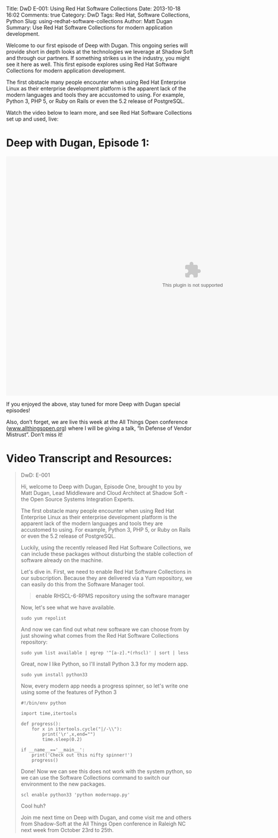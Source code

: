 Title: DwD E-001: Using Red Hat Software Collections
Date: 2013-10-18 16:02
Comments: true
Category: DwD
Tags: Red Hat, Software Collections, Python
Slug: using-redhat-software-collections
Author: Matt Dugan
Summary: Use Red Hat Software Collections for modern application development.


Welcome to our first episode of Deep with Dugan.  This ongoing series will
provide short in depth looks at the technologies we leverage at Shadow Soft and
through our partners.  If something strikes us in the industry, you might see
it here as well.  This first episode explores using Red Hat Software
Collections for modern application development.
 
The first obstacle many people encounter when using Red Hat Enterprise Linux as
their enterprise development platform is the apparent lack of the modern
languages and tools they are accustomed to using.  For example, Python 3, PHP
5, or Ruby on Rails or even the 5.2 release of PostgreSQL.
 
Watch the video below to learn more, and see Red Hat Software Collections set
up and used, live:
 
Deep with Dugan, Episode 1:
===========================

<object id='dwdE01' classid='clsid:D27CDB6E-AE6D-11cf-96B8-444553540000' 
        width='1004' height='644' type='application/x-shockwave-flash'
        data='/content/dwd/DwD_Episode_001_RHSCL.swf'>
  <param name='movie' value='/content/dwd/DwD_Episode_001_RHSCL.swf'/>
  <param name='scale' value='showAll'/>
  <param name='allowfullscreen' value='true'/>
  <embed src='/content/dwd/DwD_Episode_001_RHSCL.swf'
         pluginspage='http://get.adobe.com/flashplayer/' 
         width='1004' height='644' scale="showAll"/>
</object> 


If you enjoyed the above, stay tuned for more Deep with Dugan special episodes!
 
Also, don’t forget, we are live this week at the All Things Open conference
(www.allthingsopen.org) where I will be giving a talk, “In Defense of Vendor
Mistrust”.  Don’t miss it!

Video Transcript and Resources:
===============================

> DwD: E-001
> 
> Hi, welcome to Deep with Dugan, Episode One, brought to you by Matt Dugan, Lead
> Middleware and Cloud Architect at Shadow Soft - the Open Source Systems
> Integration Experts.
> 
> The first obstacle many people encounter when using Red Hat Enterprise Linux as
> their enterprise development platform is the apparent lack of the modern
> languages and tools they are accustomed to using.  For example, Python 3, PHP
> 5, or Ruby on Rails or even the 5.2 release of PostgreSQL.
> 
> Luckily, using the recently released Red Hat Software Collections, we can
> include these packages without disturbing the stable collection of software
> already on the machine.
> 
> Let's dive in.  First, we need to enable Red Hat Software Collections in our
> subscription.  Because they are delivered via a Yum repository, we can easily
> do this from the Software Manager tool.
> 
> > enable RHSCL-6-RPMS repository using the software manager
> 
> Now, let's see what we have available.
> 
>     sudo yum repolist
> 
> And now we can find out what new software we can choose from by just showing
> what comes from the Red Hat Software Collections repository:
> 
>     sudo yum list available | egrep '^[a-z].*(rhscl)' | sort | less
> 
> Great, now I like Python, so I'll install Python 3.3 for my modern app.
> 
>     sudo yum install python33
> 
> Now, every modern app needs a progress spinner, so let's write one using some
> of the features of Python 3
> 
> 
>     #!/bin/env python
>     
>     import time,itertools
>     
>     def progress():
>         for x in itertools.cycle("|/-\\"):
>             print('\r',x,end="")
>             time.sleep(0.2)
>     
>     if __name__=='__main__':
>         print('Check out this nifty spinner!')
>         progress()
>     
> 
> Done! Now we can see this does not work with the system python, so we can use
> the Software Collections command to switch our environment to the new packages.
> 
>     scl enable python33 'python modernapp.py'
> 
> Cool huh?
> 
> Join me next time on Deep with Dugan, and come visit me and others from
> Shadow-Soft at the All Things Open conference in Raleigh NC next week from
> October 23rd to 25th.
